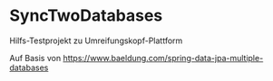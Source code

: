 # SyncTwoDatabases
Hilfs-Testprojekt zu Umreifungskopf-Plattform

Auf Basis von https://www.baeldung.com/spring-data-jpa-multiple-databases
